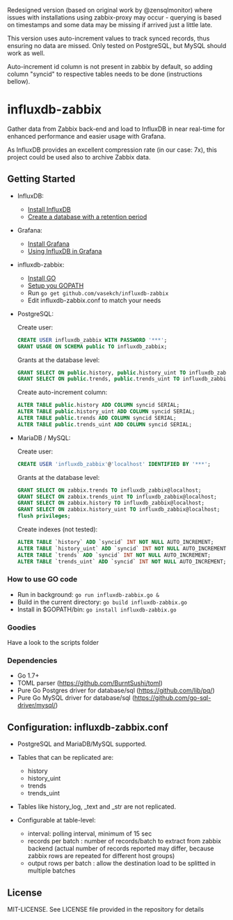 Redesigned version (based on original work by @zensqlmonitor) where issues with installations using zabbix-proxy may occur - querying is based on timestamps and some data may be missing if arrived just a little late.

This version uses auto-increment values to track synced records, thus ensuring no data are missed. Only tested on PostgreSQL, but MySQL should work as well.

Auto-increment id column is not present in zabbix by default, so adding column "syncid" to respective tables needs to be done (instructions bellow).

# influxdb-zabbix

Gather data from Zabbix back-end and load to InfluxDB in near real-time for enhanced performance and easier usage with Grafana.

As InfluxDB provides an excellent compression rate (in our case: 7x), this project could be used also to archive Zabbix data.

## Getting Started

- InfluxDB:
	- [Install InfluxDB](https://docs.influxdata.com/influxdb/v1.3/introduction/installation/)
	- [Create a database with a retention period ](https://docs.influxdata.com/influxdb/v1.3/introduction/getting_started/) <br />
- Grafana:
	- [Install Grafana](http://docs.grafana.org/installation/)
	- [Using InfluxDB in Grafana](http://docs.grafana.org/features/datasources/influxdb/)
- influxdb-zabbix:
	- [Install GO](https://golang.org/doc/install)
	- [Setup you GOPATH](https://golang.org/doc/code.html#GOPATH)
	- Run ``` go get github.com/vasekch/influxdb-zabbix ```
	- Edit influxdb-zabbix.conf to match your needs  <br />
- PostgreSQL:

	Create user:
	```SQL
	CREATE USER influxdb_zabbix WITH PASSWORD '***';
	GRANT USAGE ON SCHEMA public TO influxdb_zabbix;
	```
	Grants at the database level:
	```SQL
	GRANT SELECT ON public.history, public.history_uint TO influxdb_zabbix;
	GRANT SELECT ON public.trends, public.trends_uint TO influxdb_zabbix;
	```

	Create auto-increment column:
	```SQL
	ALTER TABLE public.history ADD COLUMN syncid SERIAL;
	ALTER TABLE public.history_uint ADD COLUMN syncid SERIAL;
	ALTER TABLE public.trends ADD COLUMN syncid SERIAL;
	ALTER TABLE public.trends_uint ADD COLUMN syncid SERIAL;
	```

- MariaDB / MySQL:

	Create user:
	```SQL
	CREATE USER 'influxdb_zabbix'@'localhost' IDENTIFIED BY '***';
	```

	Grants at the database level:
	```SQL
	GRANT SELECT ON zabbix.trends TO influxdb_zabbix@localhost;
	GRANT SELECT ON zabbix.trends_uint TO influxdb_zabbix@localhost;
	GRANT SELECT ON zabbix.history TO influxdb_zabbix@localhost;
	GRANT SELECT ON zabbix.history_uint TO influxdb_zabbix@localhost;
 	flush privileges;
	```

	Create indexes (not tested):
	```SQL
	ALTER TABLE `history` ADD `syncid` INT NOT NULL AUTO_INCREMENT;
	ALTER TABLE `history_uint` ADD `syncid` INT NOT NULL AUTO_INCREMENT;
	ALTER TABLE `trends` ADD `syncid` INT NOT NULL AUTO_INCREMENT;
	ALTER TABLE `trends_uint` ADD `syncid` INT NOT NULL AUTO_INCREMENT;
	```

### How to use GO code

- Run in background: ``` go run influxdb-zabbix.go & ```
- Build in the current directory: ``` go build influxdb-zabbix.go ```
- Install in $GOPATH/bin: ``` go install influxdb-zabbix.go ```

### Goodies
Have a look to the scripts folder

### Dependencies
- Go 1.7+
- TOML parser (https://github.com/BurntSushi/toml)
- Pure Go Postgres driver for database/sql (https://github.com/lib/pq/)
- Pure Go MySQL driver for database/sql (https://github.com/go-sql-driver/mysql/)

## Configuration: influxdb-zabbix.conf

- PostgreSQL and MariaDB/MySQL supported.

- Tables that can be replicated are:
  - history
  - history_uint
  - trends
  - trends_uint
- Tables like history_log, _text and _str are not replicated.

- Configurable at table-level:
  - interval: polling interval, minimum of 15 sec
  - records per batch : number of records/batch to extract from zabbix backend (actual number of records reported may differ, because zabbix rows are repeated for different host groups)
  - output rows per batch :  allow the destination load to be splitted in multiple batches

## License

MIT-LICENSE. See LICENSE file provided in the repository for details
